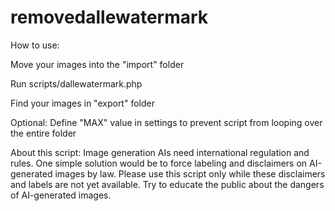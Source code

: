 # removedallewatermark

How to use:

Move your images into the "import" folder

Run scripts/dallewatermark.php

Find your images in "export" folder

Optional: Define "MAX" value in settings to prevent script from looping over the entire folder


About this script:
Image generation AIs need international regulation and rules. 
One simple solution would be to force labeling and disclaimers on AI-generated images by law.
Please use this script only while these disclaimers and labels are not yet available.
Try to educate the public about the dangers of AI-generated images.
